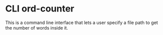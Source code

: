 # CLI ord-counter

This is a command line interface that lets a user specify a file path to get the number of words inside it.
